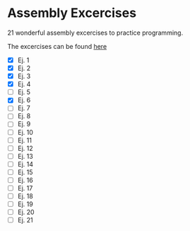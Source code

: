 # Assembly Excercises

21 wonderful assembly excercises to practice programming.

The excercises can be found [here](http://cursos.iteso.mx/pluginfile.php/687940/mod_page/content/1/Documentos_FMPO11/Documentos/Ejercicios/FMPP11-Ejercicios_de_programacion_Todos.doc)

- [x] Ej. 1
- [x] Ej. 2
- [x] Ej. 3
- [x] Ej. 4
- [ ] Ej. 5
- [x] Ej. 6
- [ ] Ej. 7
- [ ] Ej. 8
- [ ] Ej. 9
- [ ] Ej. 10
- [ ] Ej. 11
- [ ] Ej. 12
- [ ] Ej. 13
- [ ] Ej. 14
- [ ] Ej. 15
- [ ] Ej. 16
- [ ] Ej. 17
- [ ] Ej. 18
- [ ] Ej. 19
- [ ] Ej. 20
- [ ] Ej. 21
